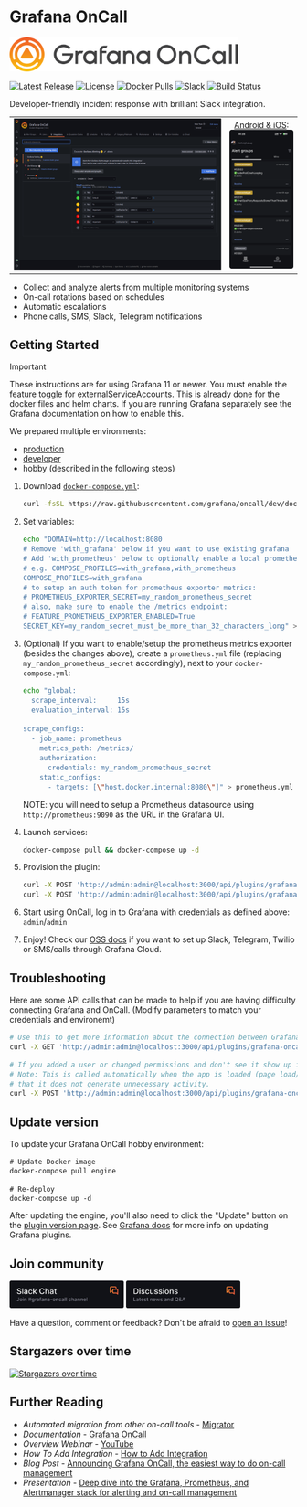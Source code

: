 # Grafana OnCall

<img width="400px" src="docs/img/logo.png">

[![Latest Release](https://img.shields.io/github/v/release/grafana/oncall?display_name=tag&sort=semver)](https://github.com/grafana/oncall/releases)
[![License](https://img.shields.io/github/license/grafana/oncall)](https://github.com/grafana/oncall/blob/dev/LICENSE)
[![Docker Pulls](https://img.shields.io/docker/pulls/grafana/oncall)](https://hub.docker.com/r/grafana/oncall/tags)
[![Slack](https://img.shields.io/badge/join%20slack-%23grafana-%2Doncall-brightgreen.svg)](https://slack.grafana.com/)
[![Build Status](https://github.com/grafana/oncall/actions/workflows/on-commits-to-dev.yml/badge.svg)](https://github.com/grafana/oncall/actions/workflows/on-commits-to-dev.yml)

Developer-friendly incident response with brilliant Slack integration.

<!-- markdownlint-disable MD013 MD033 -->
<table>
  <tbody>
    <tr>
    <td width="75%"><img src="docs/img/screenshot.png"></td>
      <td><div align="center"><a href="https://grafana.com/docs/oncall/latest/mobile-app/">Android & iOS</a>:<br><img src="docs/img/screenshot_mobile.png"></div></td>
    </tr>
  </tbody>
</table>
<!-- markdownlint-enable MD013 MD033 -->

- Collect and analyze alerts from multiple monitoring systems
- On-call rotations based on schedules
- Automatic escalations
- Phone calls, SMS, Slack, Telegram notifications

## Getting Started

> [!IMPORTANT]  
> These instructions are for using Grafana 11 or newer. You must enable the feature toggle for 
> externalServiceAccounts. This is already done for the docker files and helm charts.  If you are running Grafana
> separately see the Grafana documentation on how to enable this.

We prepared multiple environments:

- [production](https://grafana.com/docs/oncall/latest/open-source/#production-environment)
- [developer](./dev/README.md)
- hobby (described in the following steps)

1. Download [`docker-compose.yml`](docker-compose.yml):

   ```bash
   curl -fsSL https://raw.githubusercontent.com/grafana/oncall/dev/docker-compose.yml -o docker-compose.yml
   ```

2. Set variables:

   ```bash
   echo "DOMAIN=http://localhost:8080
   # Remove 'with_grafana' below if you want to use existing grafana
   # Add 'with_prometheus' below to optionally enable a local prometheus for oncall metrics
   # e.g. COMPOSE_PROFILES=with_grafana,with_prometheus
   COMPOSE_PROFILES=with_grafana
   # to setup an auth token for prometheus exporter metrics:
   # PROMETHEUS_EXPORTER_SECRET=my_random_prometheus_secret
   # also, make sure to enable the /metrics endpoint:
   # FEATURE_PROMETHEUS_EXPORTER_ENABLED=True
   SECRET_KEY=my_random_secret_must_be_more_than_32_characters_long" > .env
   ```

3. (Optional) If you want to enable/setup the prometheus metrics exporter
(besides the changes above), create a `prometheus.yml` file (replacing
`my_random_prometheus_secret` accordingly), next to your `docker-compose.yml`:

   ```bash
   echo "global:
     scrape_interval:     15s
     evaluation_interval: 15s

   scrape_configs:
     - job_name: prometheus
       metrics_path: /metrics/
       authorization:
         credentials: my_random_prometheus_secret
       static_configs:
         - targets: [\"host.docker.internal:8080\"]" > prometheus.yml
   ```

   NOTE: you will need to setup a Prometheus datasource using `http://prometheus:9090`
   as the URL in the Grafana UI.

4. Launch services:

   ```bash
   docker-compose pull && docker-compose up -d
   ```
   
5. Provision the plugin:
   ```bash
   curl -X POST 'http://admin:admin@localhost:3000/api/plugins/grafana-oncall-app/settings' -H "Content-Type: application/json" -d '{"enabled":true, "jsonData":{"stackId":5, "orgId":100, "onCallApiUrl":"http://engine:8080", "grafanaUrl":"http://grafana:3000"}}'
   curl -X POST 'http://admin:admin@localhost:3000/api/plugins/grafana-oncall-app/resources/plugin/install'
   ```

6. Start using OnCall, log in to Grafana with credentials
   as defined above: `admin`/`admin`

7. Enjoy! Check our [OSS docs](https://grafana.com/docs/oncall/latest/open-source/) if you want to set up
   Slack, Telegram, Twilio or SMS/calls through Grafana Cloud.

## Troubleshooting

Here are some API calls that can be made to help if you are having difficulty connecting Grafana and OnCall. (Modify parameters to match your credentials and environemt)

   ```bash
   # Use this to get more information about the connection between Grafana and OnCall
   curl -X GET 'http://admin:admin@localhost:3000/api/plugins/grafana-oncall-app/resources/plugin/status'
   ```

   ```bash
   # If you added a user or changed permissions and don't see it show up in OnCall you can manually trigger sync.
   # Note: This is called automatically when the app is loaded (page load/refresh) but there is a 5 min timeout so 
   # that it does not generate unnecessary activity.
   curl -X POST 'http://admin:admin@localhost:3000/api/plugins/grafana-oncall-app/resources/plugin/sync'
   ```

## Update version

To update your Grafana OnCall hobby environment:

```shell
# Update Docker image
docker-compose pull engine

# Re-deploy
docker-compose up -d
```

After updating the engine, you'll also need to click the "Update" button on the [plugin version page](http://localhost:3000/plugins/grafana-oncall-app?page=version-history).
See [Grafana docs](https://grafana.com/docs/grafana/latest/administration/plugin-management/#update-a-plugin) for more
info on updating Grafana plugins.

## Join community

[<img width="200px" src="docs/img/slack.png">](https://slack.grafana.com/)
[<img width="200px" src="docs/img/GH_discussions.png">](https://community.grafana.com/)

Have a question, comment or feedback? Don't be afraid to [open an issue](https://github.com/grafana/oncall/issues/new/choose)!

## Stargazers over time

[![Stargazers over time](https://starchart.cc/grafana/oncall.svg)](https://starchart.cc/grafana/oncall)

## Further Reading

- _Automated migration from other on-call tools_ - [Migrator](https://github.com/grafana/oncall/tree/dev/tools/migrators)
- _Documentation_ - [Grafana OnCall](https://grafana.com/docs/oncall/latest/)
- _Overview Webinar_ - [YouTube](https://www.youtube.com/watch?v=7uSe1pulgs8)
- _How To Add Integration_ - [How to Add Integration](https://github.com/grafana/oncall/tree/dev/engine/config_integrations/README.md)
- _Blog Post_ - [Announcing Grafana OnCall, the easiest way to do on-call management](https://grafana.com/blog/2021/11/09/announcing-grafana-oncall/)
- _Presentation_ - [Deep dive into the Grafana, Prometheus, and Alertmanager stack for alerting and on-call management](https://grafana.com/go/observabilitycon/2021/alerting/?pg=blog)
